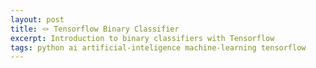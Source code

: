 ```yaml
---
layout: post
title: 🪢 Tensorflow Binary Classifier
excerpt: Introduction to binary classifiers with Tensorflow
tags: python ai artificial-inteligence machine-learning tensorflow
---
```


